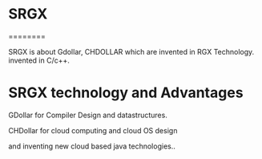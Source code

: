 # SRGX
========


SRGX  is  about  Gdollar, CHDOLLAR  which  are  invented  in RGX  Technology.
  invented  in C/c++.

SRGX  technology  and  Advantages
===========================================


GDollar  for Compiler  Design  and  datastructures.




CHDollar  for  cloud  computing  and  cloud  OS  design

and  inventing  new  cloud  based  java  technologies..






